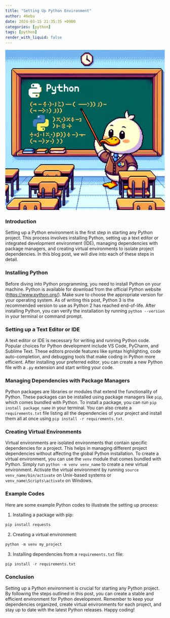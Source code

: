 ```yaml
---
title: "Setting Up Python Environment"
author: 46ebu
date: 2024-03-15 21:35:35 +0900
categories: [python]
tags: [python]
render_with_liquid: false
---
```


![Intro](/assets/img/post/python.png)
### Introduction
Setting up a Python environment is the first step in starting any Python project. This process involves installing Python, setting up a text editor or integrated development environment (IDE), managing dependencies with package managers, and creating virtual environments to isolate project dependencies. In this blog post, we will dive into each of these steps in detail.

### Installing Python
Before diving into Python programming, you need to install Python on your machine. Python is available for download from the official Python website (https://www.python.org/). Make sure to choose the appropriate version for your operating system. As of writing this post, Python 3 is the recommended version to use as Python 2 has reached end-of-life. After installing Python, you can verify the installation by running `python --version` in your terminal or command prompt.

### Setting up a Text Editor or IDE
A text editor or IDE is necessary for writing and running Python code. Popular choices for Python development include VS Code, PyCharm, and Sublime Text. These editors provide features like syntax highlighting, code auto-completion, and debugging tools that make coding in Python more efficient. After installing your preferred editor, you can create a new Python file with a `.py` extension and start writing your code.

### Managing Dependencies with Package Managers
Python packages are libraries or modules that extend the functionality of Python. These packages can be installed using package managers like `pip`, which comes bundled with Python. To install a package, you can run `pip install package_name` in your terminal. You can also create a `requirements.txt` file listing all the dependencies of your project and install them all at once using `pip install -r requirements.txt`.

### Creating Virtual Environments
Virtual environments are isolated environments that contain specific dependencies for a project. This helps in managing different project dependencies without affecting the global Python installation. To create a virtual environment, you can use the `venv` module that comes bundled with Python. Simply run `python -m venv venv_name` to create a new virtual environment. Activate the virtual environment by running `source venv_name/bin/activate` on Unix-based systems or `venv_name\Scripts\activate` on Windows.

### Example Codes
Here are some example Python codes to illustrate the setting up process:

1. Installing a package with pip:
```python
pip install requests
```

2. Creating a virtual environment:
```python
python -m venv my_project
```

3. Installing dependencies from a `requirements.txt` file:
```python
pip install -r requirements.txt
```

### Conclusion
Setting up a Python environment is crucial for starting any Python project. By following the steps outlined in this post, you can create a stable and efficient environment for Python development. Remember to keep your dependencies organized, create virtual environments for each project, and stay up to date with the latest Python releases. Happy coding!